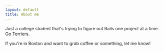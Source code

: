 ```yaml
---
layout: default
title: About me
---
```


Just a college student that's trying to figure out Rails one project at a time. Go Terriers. 

If you're in Boston and want to grab coffee or something, let me know!